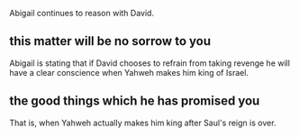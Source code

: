 Abigail continues to reason with David.

## this matter will be no sorrow to you ##

Abigail is stating that if David chooses to refrain from taking revenge he will have a clear conscience when Yahweh makes him king of Israel.

## the good things which he has promised you ##

That is, when Yahweh actually makes him king after Saul's reign is over.